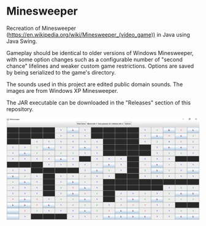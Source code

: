 # Minesweeper

Recreation of Minesweeper (https://en.wikipedia.org/wiki/Minesweeper_(video_game)) in Java using Java Swing.

Gameplay should be identical to older versions of Windows Minesweeper, with some option changes such as a configurable number of "second chance" lifelines and weaker custom game restrictions. Options are saved by being serialized to the game's directory.

The sounds used in this project are edited public domain sounds. The images are from Windows XP Minesweeper.

The JAR executable can be downloaded in the "Releases" section of this repository.

![demo screenshot](https://raw.githubusercontent.com/k07-repo/Minesweeper/master/demo_screenshot.png)
